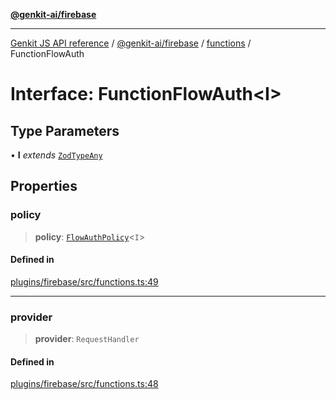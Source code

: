[**@genkit-ai/firebase**](../../README.md)

***

[Genkit JS API reference](../../../../README.md) / [@genkit-ai/firebase](../../README.md) / [functions](../README.md) / FunctionFlowAuth

# Interface: FunctionFlowAuth\<I\>

## Type Parameters

• **I** *extends* [`ZodTypeAny`](../../../../genkit/namespaces/z/type-aliases/ZodTypeAny.md)

## Properties

### policy

> **policy**: [`FlowAuthPolicy`](../../../../genkit/interfaces/FlowAuthPolicy.md)\<`I`\>

#### Defined in

[plugins/firebase/src/functions.ts:49](https://github.com/firebase/genkit/blob/286538acadb0c266800cfa4edc099546226d5af8/js/plugins/firebase/src/functions.ts#L49)

***

### provider

> **provider**: `RequestHandler`

#### Defined in

[plugins/firebase/src/functions.ts:48](https://github.com/firebase/genkit/blob/286538acadb0c266800cfa4edc099546226d5af8/js/plugins/firebase/src/functions.ts#L48)
